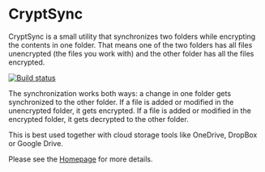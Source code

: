 # CryptSync
CryptSync is a small utility that synchronizes two folders while encrypting the contents in one folder. That means one of the two folders has all files unencrypted (the files you work with) and the other folder has all the files encrypted.

[![Build status](https://ci.appveyor.com/api/projects/status/w2hl21ow5i8qtqr0?svg=true)](https://ci.appveyor.com/project/stefankueng/cryptsync)


The synchronization works both ways: a change in one folder gets synchronized to the other folder. If a file is added or modified in the unencrypted folder, it gets encrypted. If a file is added or modified in the encrypted folder, it gets decrypted to the other folder.

This is best used together with cloud storage tools like OneDrive, DropBox or Google Drive.

Please see the [Homepage](https://tools.stefankueng.com/CryptSync.html) for more details.
